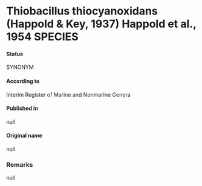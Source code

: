 # Thiobacillus thiocyanoxidans (Happold & Key, 1937) Happold et al., 1954 SPECIES

#### Status
SYNONYM

#### According to
Interim Register of Marine and Nonmarine Genera

#### Published in
null

#### Original name
null

### Remarks
null
